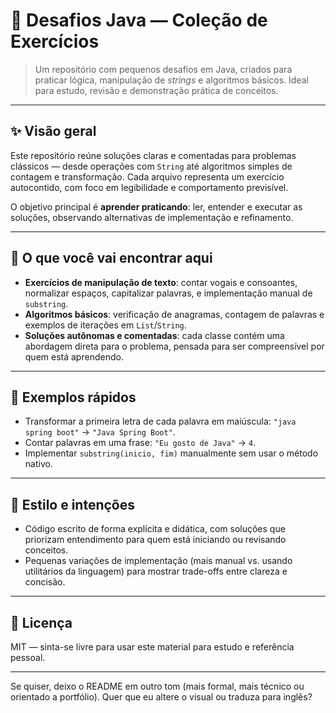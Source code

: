 # 🧩 Desafios Java — Coleção de Exercícios

> Um repositório com pequenos desafios em Java, criados para praticar lógica, manipulação de *strings* e algoritmos básicos. Ideal para estudo, revisão e demonstração prática de conceitos.

---

## ✨ Visão geral

Este repositório reúne soluções claras e comentadas para problemas clássicos — desde operações com `String` até algoritmos simples de contagem e transformação. Cada arquivo representa um exercício autocontido, com foco em legibilidade e comportamento previsível.

O objetivo principal é **aprender praticando**: ler, entender e executar as soluções, observando alternativas de implementação e refinamento.

---

## 🔎 O que você vai encontrar aqui

* **Exercícios de manipulação de texto**: contar vogais e consoantes, normalizar espaços, capitalizar palavras, e implementação manual de `substring`.
* **Algoritmos básicos**: verificação de anagramas, contagem de palavras e exemplos de iterações em `List`/`String`.
* **Soluções autônomas e comentadas**: cada classe contém uma abordagem direta para o problema, pensada para ser compreensível por quem está aprendendo.

---

## 🚀 Exemplos rápidos

* Transformar a primeira letra de cada palavra em maiúscula: `"java spring boot"` → `"Java Spring Boot"`.
* Contar palavras em uma frase: `"Eu gosto de Java"` → `4`.
* Implementar `substring(inicio, fim)` manualmente sem usar o método nativo.

---

## 🧭 Estilo e intenções

* Código escrito de forma explícita e didática, com soluções que priorizam entendimento para quem está iniciando ou revisando conceitos.
* Pequenas variações de implementação (mais manual vs. usando utilitários da linguagem) para mostrar trade-offs entre clareza e concisão.

---

## 📜 Licença

MIT — sinta-se livre para usar este material para estudo e referência pessoal.

---

Se quiser, deixo o README em outro tom (mais formal, mais técnico ou orientado a portfólio). Quer que eu altere o visual ou traduza para inglês?
